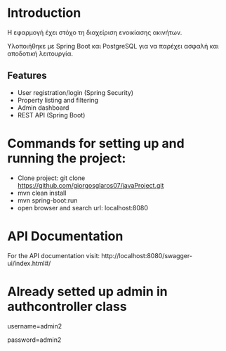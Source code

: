 # Introduction
Η εφαρμογή έχει στόχο τη διαχείριση ενοικίασης ακινήτων. 

Υλοποιήθηκε με Spring Boot και PostgreSQL για να παρέχει ασφαλή και αποδοτική λειτουργία.

## Features
- User registration/login (Spring Security)
- Property listing and filtering
- Admin dashboard
- REST API (Spring Boot)

# Commands for setting up and running the project:
* Clone project: git clone https://github.com/giorgosglaros07/javaProject.git
* mvn clean install
* mvn spring-boot:run
* open browser and search url: localhost:8080

# API Documentation
For the API documentation visit: http://localhost:8080/swagger-ui/index.html#/

# Already setted up admin in authcontroller class
username=admin2

password=admin2
